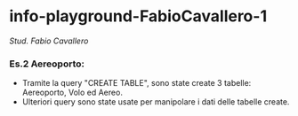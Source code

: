 # info-playground-FabioCavallero-1

_Stud. Fabio Cavallero_

### Es.2 Aereoporto:

- Tramite la query "CREATE TABLE", sono state create 3 tabelle: Aereoporto, Volo ed Aereo.
- Ulteriori query sono state usate per manipolare i dati delle tabelle create.